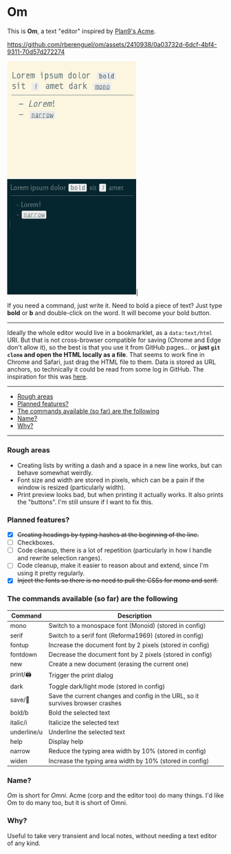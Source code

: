 # Om

This is **Om**, a text "editor" inspired by [Plan9's Acme](https://en.wikipedia.org/wiki/Acme_(text_editor)).

https://github.com/rberenguel/om/assets/2410938/0a03732d-6dcf-4bf4-9311-70d57d272274

<img src="media/light.png" width=300> <img src="media/dark.png" width=300>|

If you need a command, just write it.
Need to bold a piece of text? Just type **bold** or **b** and double-click on the word.
It will become your bold button.

---

Ideally the whole editor would live in a bookmarklet, as a `data:text/html` URI. But that is not cross-browser compatible for saving (Chrome and Edge don't allow it), so the best is that you use it from GitHub pages… or **just `git clone` and open the HTML locally as a file**. That seems to work fine in Chrome and Safari, just drag the HTML file to them. Data is stored as URL anchors, so technically it could be read from some log in GitHub. The inspiration for this was [here](https://mostlymaths.net/2020/10/202058-readings.html/#worlds-smallest-office-suitehttpszsergecompostsawfice).

---

<!-- vscode-markdown-toc -->
* [Rough areas](#Roughareas)
* [Planned features?](#Plannedfeatures)
* [The commands available (so far) are the following](#Thecommandsavailablesofararethefollowing)
* [Name?](#Name)
* [Why?](#Why)

<!-- vscode-markdown-toc-config
	numbering=false
	autoSave=true
	/vscode-markdown-toc-config -->
<!-- /vscode-markdown-toc -->

---

### <a name='Roughareas'></a>Rough areas
- Creating lists by writing a dash and a space in a new line works, but can behave somewhat weirdly.
- Font size and width are stored in pixels, which can be a pain if the window is resized (particularly width).
- Print preview looks bad, but when printing it actually works. It also prints the "buttons". I'm still unsure if I want to fix this.

### <a name='Plannedfeatures'></a>Planned features?
- [x] ~~Creating headings by typing hashes at the beginning of the line.~~
- [ ] Checkboxes.
- [ ] Code cleanup, there is a lot of repetition (particularly in how I handle and rewrite selection ranges).
- [ ] Code cleanup, make it easier to reason about and extend, since I'm using it pretty regularly.
- [x] ~~Inject the fonts so there is no need to pull the CSSs for mono and serif.~~

### <a name='Thecommandsavailablesofararethefollowing'></a>The commands available (so far) are the following

| Command     | Description                                                                    |
|-------------|--------------------------------------------------------------------------------|
| mono        | Switch to a monospace font (Monoid) (stored in config)                         |
| serif       | Switch to a serif font (Reforma1969) (stored in config)                        |
| fontup      | Increase the document font by 2 pixels (stored in config)                      |
| fontdown    | Decrease the document font by 2 pixels (stored in config)                      |
| new         | Create a new document (erasing the current one)                                |
| print/🖨️    | Trigger the print dialog                                                       |
| dark        | Toggle dark/light mode (stored in config)                                      |
| save/💾     | Save the current changes and config in the URL, so it survives browser crashes |
| bold/b      | Bold the selected text                                                         |
| italic/i    | Italicize the selected text                                                    |
| underline/u | Underline the selected text                                                    |
| help        | Display help                                                                   |
| narrow      | Reduce the typing area width by 10% (stored in config)                         |
| widen       | Increase the typing area width by 10% (stored in config)                       |

### <a name='Name'></a>Name?

_Om_ is short for _Omni_. Acme (corp and the editor too) do many things. I'd like Om to do many too, but it is short of Omni.

### <a name='Why'></a>Why?

Useful to take very transient and local notes, without needing a text editor of any kind.
